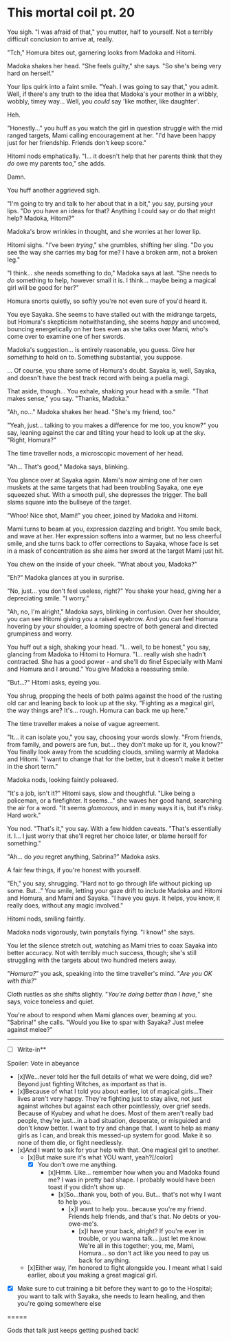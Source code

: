 # This mortal coil pt. 20

You sigh. "I was afraid of that," you mutter, half to yourself. Not a terribly difficult conclusion to arrive at, really.

"Tch," Homura bites out, garnering looks from Madoka and Hitomi.

Madoka shakes her head. "She feels guilty," she says. "So she's being very hard on herself."

Your lips quirk into a faint smile. "Yeah. I was going to say that," you admit. Well, if there's any truth to the idea that Madoka's your mother in a wibbly, wobbly, timey way... Well, you *could* say 'like mother, like daughter'.

Heh.

"Honestly..." you huff as you watch the girl in question struggle with the mid ranged targets, Mami calling encouragement at her. "I'd have been happy just for her friendship. Friends don't keep score."

Hitomi nods emphatically. "I... it doesn't help that her parents think that they *do* owe my parents too," she adds.

Damn.

You huff another aggrieved sigh.

"I'm going to try and talk to her about that in a bit," you say, pursing your lips. "Do you have an ideas for that? Anything I could say or do that might help? Madoka, Hitomi?"

Madoka's brow wrinkles in thought, and she worries at her lower lip.

Hitomi sighs. "I've been *trying*," she grumbles, shifting her sling. "Do you see the way she carries my bag for me? I have a broken arm, not a broken leg."

"I think... she needs something to do," Madoka says at last. "She needs to *do* something to help, however small it is. I think... maybe being a magical girl will be good for her?"

Homura snorts quietly, so softly you're not even sure of you'd heard it.

You eye Sayaka. She seems to have stalled out with the midrange targets, but Homura's skepticism notwithstanding, she seems *happy* and uncowed, bouncing energetically on her toes even as she talks over Mami, who's come over to examine one of her swords.

Madoka's suggestion... is entirely reasonable, you guess. Give her *something* to hold on to. Something substantial, you suppose.

... Of course, you share some of Homura's doubt. Sayaka is, well, Sayaka, and doesn't have the best track record with being a puella magi.

That aside, though... You exhale, shaking your head with a smile. "That makes sense," you say. "Thanks, Madoka."

"Ah, no..." Madoka shakes her head. "She's my friend, too."

"Yeah, just... talking to you makes a difference for me too, you know?" you say, leaning against the car and tilting your head to look up at the sky. "Right, Homura?"

The time traveller nods, a microscopic movement of her head.

"Ah... That's good," Madoka says, blinking.

You glance over at Sayaka again. Mami's now aiming one of her own muskets at the same targets that had been troubling Sayaka, one eye squeezed shut. With a smooth pull, she depresses the trigger. The ball slams square into the bullseye of the target.

"Whoo! Nice shot, Mami!" you cheer, joined by Madoka and Hitomi.

Mami turns to beam at you, expression dazzling and bright. You smile back, and wave at her. Her expression softens into a warmer, but no less cheerful smile, and she turns back to offer corrections to Sayaka, whose face is set in a mask of concentration as she aims her sword at the target Mami just hit.

You chew on the inside of your cheek. "What about you, Madoka?"

"Eh?" Madoka glances at you in surprise.

"No, just... you don't feel useless, right?" You shake your head, giving her a depreciating smile. "I worry."

"Ah, no, I'm alright," Madoka says, blinking in confusion. Over her shoulder, you can see Hitomi giving you a raised eyebrow. And you can feel Homura hovering by your shoulder, a looming spectre of both general and directed grumpiness and worry.

You huff out a sigh, shaking your head. "I... well, to be honest," you say, glancing from Madoka to Hitomi to Homura. "I... really wish she hadn't contracted. She has a good power - and she'll do fine! Especially with Mami and Homura and I around." You give Madoka a reassuring smile.

"But...?" Hitomi asks, eyeing you.

You shrug, propping the heels of both palms against the hood of the rusting old car and leaning back to look up at the sky. "Fighting as a magical girl, the way things are? It's... rough. Homura can back me up here."

The time traveller makes a noise of vague agreement.

"It... it can isolate you," you say, choosing your words slowly. "From friends, from family, and powers are fun, but... they don't make up for it, you know?" You finally look away from the scudding clouds, smiling warmly at Madoka and Hitomi. "I want to change that for the better, but it doesn't make it better in the short term."

Madoka nods, looking faintly poleaxed.

"It's a job, isn't it?" Hitomi says, slow and thoughtful. "Like being a policeman, or a firefighter. It seems..." she waves her good hand, searching the air for a word. "It seems *glamorous*, and in many ways it is, but it's risky. Hard work."

You nod. "That's it," you say. With a few hidden caveats. "That's essentially it. I... I just worry that she'll regret her choice later, or blame herself for something."

"Ah... do *you* regret anything, Sabrina?" Madoka asks.

A fair few things, if you're honest with yourself.

"Eh," you say, shrugging. "Hard not to go through life without picking up some. But..." You smile, letting your gaze drift to include Madoka and Hitomi and Homura, and Mami and Sayaka. "I have you guys. It helps, you know, it really does, without any magic involved."

Hitomi nods, smiling faintly.

Madoka nods vigorously, twin ponytails flying. "I know!" she says.

You let the silence stretch out, watching as Mami tries to coax Sayaka into better accuracy. Not with terribly much success, though; she's still struggling with the targets about two hundred meters away.

"*Homura?*" you ask, speaking into the time traveller's mind. "*Are you OK with this?*"

Cloth rustles as she shifts slightly. "*You're doing better than I have,*" she says, voice toneless and quiet.

You're about to respond when Mami glances over, beaming at you. "Sabrina!" she calls. "Would you like to spar with Sayaka? Just melee against melee?"

---

- [ ] Write-in**

Spoiler: Vote in abeyance

- [x]We...never told her the full details of what we were doing, did we? Beyond just fighting Witches, as important as that is.
- [x]Because of what I told you about earlier, lot of magical girls...Their lives aren't very happy. They're fighting just to stay alive, not just against witches but against each other pointlessly, over grief seeds. Because of Kyubey and what he does. Most of them aren't really bad people, they're just...in a bad situation, desperate, or misguided and don't know better. I want to try and change that. I want to help as many girls as I can, and break this messed-up system for good. Make it so none of them die, or fight needlessly.
- [x]And I want to ask for your help with that. One magical girl to another.
  - [x]But make sure it's what YOU want, yeah?\[/color]
    - [x] You don't owe me anything.
      - [x]Hmm. Like... remember how when you and Madoka found me? I was in pretty bad shape. I probably would have been toast if you didn't show up.
        - [x]So...thank you, both of you. But... that's not why I want to help you.
          - [x]I want to help you...because you're my friend. Friends help friends, and that's that. No debts or you-owe-me's.
            - [x]I have your back, alright? If you're ever in trouble, or you wanna talk... just let me know. We're all in this together; you, me, Mami, Homura... so don't act like you need to pay us back for anything.
  - [x]Either way, I'm honored to fight alongside you. I meant what I said earlier, about you making a great magical girl.
- [x] Make sure to cut training a bit before they want to go to the Hospital; you want to talk with Sayaka, she needs to learn healing, and then you're going somewhere else

\=====​

Gods that talk just keeps getting pushed back!
